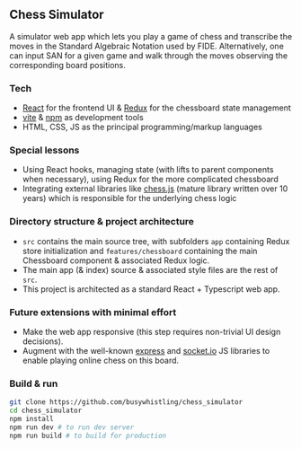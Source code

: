 ## Chess Simulator
A simulator web app which lets you play a game of chess and transcribe the moves
in the Standard Algebraic Notation used by FIDE. Alternatively, one can input
SAN for a given game and walk through the moves observing the corresponding
board positions. 

### Tech
- [React](https://reactjs.org/) for the frontend UI &
[Redux](https://redux.js.org/) for the chessboard state management
- [vite](https://vitejs.dev/) & [npm](https://www.npmjs.com/) as development
tools
- HTML, CSS, JS as the principal programming/markup languages

### Special lessons
- Using React hooks, managing state (with lifts to parent components when
necessary), using Redux for the more complicated chessboard
- Integrating external libraries like
[chess.js](https://github.com/jhlywa/chess.js) (mature library written over 10
years) which is responsible for the underlying chess logic

### Directory structure & project architecture
- `src` contains the main source tree, with subfolders `app` containing Redux
store initialization and `features/chessboard` containing the main Chessboard
component & associated Redux logic. 
- The main app (& index) source & associated style files are the rest of `src`.
- This project is architected as a standard React + Typescript web app.

### Future extensions with minimal effort
- Make the web app responsive (this step requires non-trivial UI design decisions).
- Augment with the well-known [express](https://expressjs.com/) and
[socket.io](https://socket.io/) JS libraries to enable playing online chess on
this board.

### Build & run
```bash
git clone https://github.com/busywhistling/chess_simulator
cd chess_simulator
npm install
npm run dev # to run dev server
npm run build # to build for production
```

